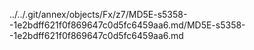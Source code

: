 ../../.git/annex/objects/Fx/z7/MD5E-s5358--1e2bdff621f0f869647c0d5fc6459aa6.md/MD5E-s5358--1e2bdff621f0f869647c0d5fc6459aa6.md
